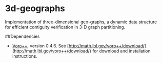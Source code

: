 # 3d-geographs
Implementation of three-dimensional geo-graphs, a dynamic data structure for efficient contiguity verification in 3-D graph partitioning. 

##Dependencies
- [Voro++](http://math.lbl.gov/voro++/), version 0.4.6. See [http://math.lbl.gov/voro++/download/](http://math.lbl.gov/voro++/download/) for download and installation instructions. 